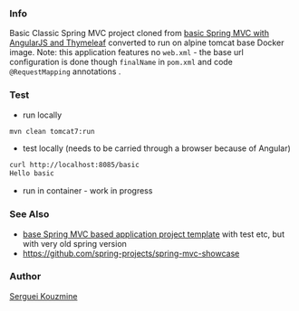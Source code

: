 ### Info


Basic Classic Spring MVC project cloned from [basic Spring MVC with AngularJS and Thymeleaf]( https://github.com/xvitcoder/spring-mvc-angularjs)
converted to run on alpine tomcat base Docker image.
Note: this application features no `web.xml` - the base url configuration is done though  `finalName` in `pom.xml` and code `@RequestMapping` annotations .

### Test

* run locally
```sh
mvn clean tomcat7:run
```

* test locally (needs to be carried through a browser because of Angular)
```sh
curl http://localhost:8085/basic
Hello basic
```
* run in container - work in progress

### See Also

 * [base Spring MVC based application project template](https://github.com/dev9com/sample-spring-webapp)  with test etc, but with very old spring version
 * https://github.com/spring-projects/spring-mvc-showcase

### Author
[Serguei Kouzmine](kouzmine_serguei@yahoo.com)
